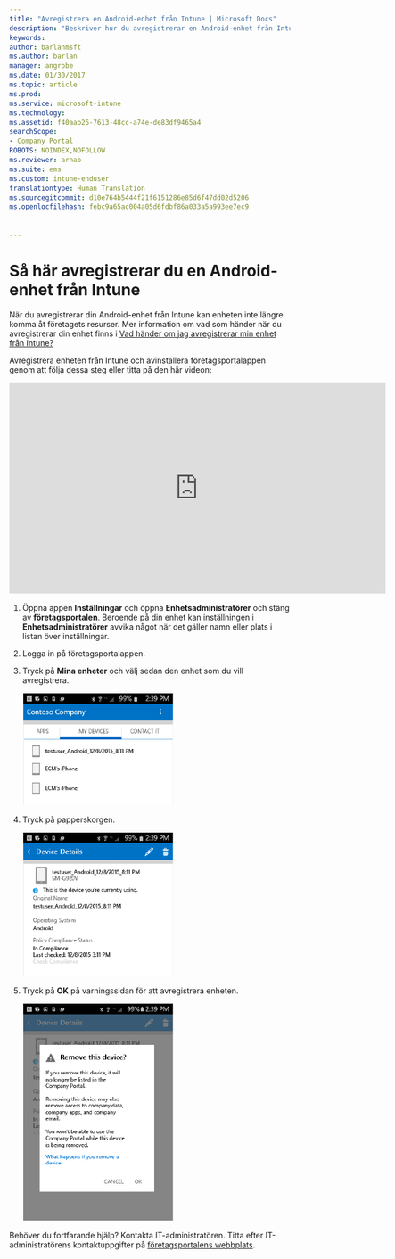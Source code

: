 ```yaml
---
title: "Avregistrera en Android-enhet från Intune | Microsoft Docs"
description: "Beskriver hur du avregistrerar en Android-enhet från Intune"
keywords: 
author: barlanmsft
ms.author: barlan
manager: angrobe
ms.date: 01/30/2017
ms.topic: article
ms.prod: 
ms.service: microsoft-intune
ms.technology: 
ms.assetid: f40aab26-7613-48cc-a74e-de83df9465a4
searchScope:
- Company Portal
ROBOTS: NOINDEX,NOFOLLOW
ms.reviewer: arnab
ms.suite: ems
ms.custom: intune-enduser
translationtype: Human Translation
ms.sourcegitcommit: d10e764b5444f21f6151286e85d6f47dd02d5206
ms.openlocfilehash: febc9a65ac004a05d6fdbf86a033a5a993ee7ec9


---
```



# <a name="how-to-unenroll-your-android-device-from-intune"></a>Så här avregistrerar du en Android-enhet från Intune

När du avregistrerar din Android-enhet från Intune kan enheten inte längre komma åt företagets resurser.  Mer information om vad som händer när du avregistrerar din enhet finns i [Vad händer om jag avregistrerar min enhet från Intune?](what-happens-if-you-unenroll-your-device-from-intune-android.md)

Avregistrera enheten från Intune och avinstallera företagsportalappen genom att följa dessa steg eller titta på den här videon:

<iframe width="675" height="379" src="https://www.youtube.com/embed/K-Vi7lNfaMk" frameborder="0" allowfullscreen></iframe>

1. Öppna appen **Inställningar** och öppna **Enhetsadministratörer** och stäng av **företagsportalen**. Beroende på din enhet kan inställningen i **Enhetsadministratörer** avvika något när det gäller namn eller plats i listan över inställningar.

2.  Logga in på företagsportalappen.

3.  Tryck på **Mina enheter** och välj sedan den enhet som du vill avregistrera.

    ![Välj den enhet som du vill avregistrera.](./media/andr-1-my-devices-choose.png)

4.  Tryck på papperskorgen.

    ![Tryck på papperskorgen.](./media/andr-2-tap-trashcan.png)

5.  Tryck på **OK** på varningssidan för att avregistrera enheten.

    ![Ta bort enheten.](./media/andr-3-warning-about-remove.png)

Behöver du fortfarande hjälp? Kontakta IT-administratören. Titta efter IT-administratörens kontaktuppgifter på [företagsportalens webbplats](http://portal.manage.microsoft.com).



<!--HONumber=Jan17_HO5-->


